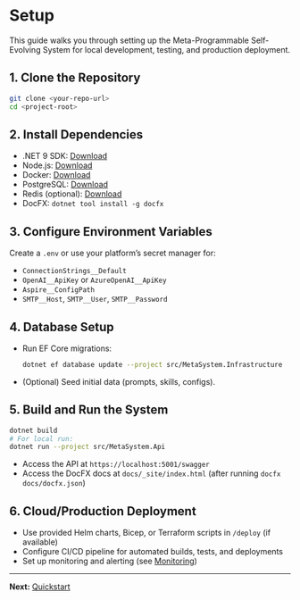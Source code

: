 # Setup

This guide walks you through setting up the Meta-Programmable Self-Evolving System for local development, testing, and production deployment.

## 1. Clone the Repository

```sh
git clone <your-repo-url>
cd <project-root>
```

## 2. Install Dependencies

- .NET 9 SDK: [Download](https://dotnet.microsoft.com/download)
- Node.js: [Download](https://nodejs.org/)
- Docker: [Download](https://www.docker.com/)
- PostgreSQL: [Download](https://www.postgresql.org/download/)
- Redis (optional): [Download](https://redis.io/download)
- DocFX: `dotnet tool install -g docfx`

## 3. Configure Environment Variables

Create a `.env` or use your platform’s secret manager for:

- `ConnectionStrings__Default`
- `OpenAI__ApiKey` or `AzureOpenAI__ApiKey`
- `Aspire__ConfigPath`
- `SMTP__Host`, `SMTP__User`, `SMTP__Password`

## 4. Database Setup

- Run EF Core migrations:

  ```sh
  dotnet ef database update --project src/MetaSystem.Infrastructure
  ```

- (Optional) Seed initial data (prompts, skills, configs).

## 5. Build and Run the System

```sh
dotnet build
# For local run:
dotnet run --project src/MetaSystem.Api
```

- Access the API at `https://localhost:5001/swagger`
- Access the DocFX docs at `docs/_site/index.html` (after running `docfx docs/docfx.json`)

## 6. Cloud/Production Deployment

- Use provided Helm charts, Bicep, or Terraform scripts in `/deploy` (if available)
- Configure CI/CD pipeline for automated builds, tests, and deployments
- Set up monitoring and alerting (see [Monitoring](../how-to/monitoring.md))

---

**Next:** [Quickstart](quickstart.md)
